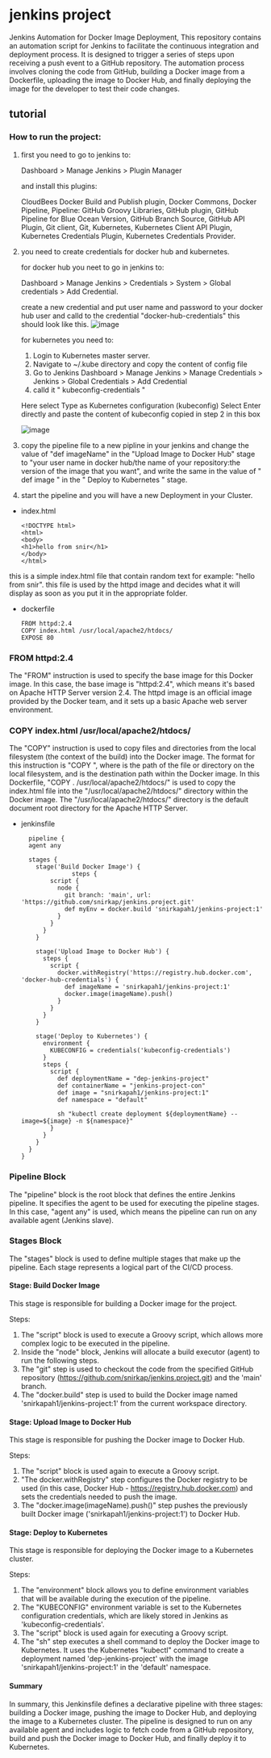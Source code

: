 # jenkins project
Jenkins Automation for Docker Image Deployment,
This repository contains an automation script for Jenkins to facilitate the continuous integration and deployment process. It is designed to trigger a series of steps upon receiving a push event to a GitHub repository. The automation process involves cloning the code from GitHub, building a Docker image from a Dockerfile, uploading the image to Docker Hub, and finally deploying the image for the developer to test their code changes.
## tutorial
### How to run the project:
1. first you need to go to jenkins to: 
    
   Dashboard > Manage Jenkins > Plugin Manager

   and install this plugins:

   CloudBees Docker Build and Publish plugin, Docker Commons, Docker Pipeline, Pipeline: GitHub Groovy Libraries, GitHub plugin, GitHub Pipeline for Blue Ocean
   Version, GitHub Branch Source, GitHub API Plugin, Git client, Git, Kubernetes, Kubernetes Client API Plugin, Kubernetes Credentials Plugin, Kubernetes 
   Credentials Provider.
   
2. you need to create credentials for docker hub and kubernetes.

   for docker hub you neet to go in jenkins to:
   
   Dashboard > Manage Jenkins > Credentials > System > Global credentials > Add Credential. 

   create a new credential and put user name and password to your docker hub user and calld to the credential "docker-hub-credentials" this should look like 
   this. 
   ![image](https://github.com/snirkap/jenkins.project/assets/120733215/2c7b237f-7d4a-4486-b0d4-0d3bae9c4b26)


   for kubernetes you need to:
   1. Login to Kubernetes master server.
   2. Navigate to ~/.kube directory and copy the content of config file
   3. Go to Jenkins Dashboard > Manage Jenkins > Manage Credentials > Jenkins > Global Credentials > Add Credential
   4. calld it " kubeconfig-credentials " 

   Here select Type as Kubernetes configuration (kubeconfig)
   Select Enter directly and paste the content of kubeconfig copied in step 2 in this box

   ![image](https://github.com/snirkap/jenkins.project/assets/120733215/94cdc179-5ac9-419b-b207-91b842f1af58)

3. copy the pipeline file to a new pipline in your jenkins and change the value of "def imageName" in the "Upload Image to Docker Hub" stage  to "your user name 
   in docker hub/the name of your repository:the version of the image that you want", and write the same in the value of " def image " in the " Deploy to 
   Kubernetes " stage.

4. start the pipeline and you will have a new Deployment in your Cluster.  


   

* index.html
  ```
  <!DOCTYPE html>
  <html>
  <body>
  <h1>hello from snir</h1>
  </body>
  </html>
this is a simple index.html file that contain random text for example: "hello from snir". this file is used by the httpd image and decides what it will display as soon as you put it in the appropriate folder.
* dockerfile
  ```
  FROM httpd:2.4
  COPY index.html /usr/local/apache2/htdocs/
  EXPOSE 80
### FROM httpd:2.4
The "FROM" instruction is used to specify the base image for this Docker image. In this case, the base image is "httpd:2.4", which means it's based on Apache HTTP Server version 2.4. The httpd image is an official image provided by the Docker team, and it sets up a basic Apache web server environment.
### COPY index.html /usr/local/apache2/htdocs/
The "COPY" instruction is used to copy files and directories from the local filesystem (the context of the build) into the Docker image. The format for this instruction is "COPY <src> <dest>", where <src> is the path of the file or directory on the local filesystem, and <dest> is the destination path within the Docker image.
In this Dockerfile, "COPY . /usr/local/apache2/htdocs/" is used to copy the index.html file into the "/usr/local/apache2/htdocs/" directory within the Docker image. The "/usr/local/apache2/htdocs/" directory is the default document root directory for the Apache HTTP Server.
* jenkinsfile
  ```
    pipeline {
    agent any
  
    stages {
      stage('Build Docker Image') {
                steps {
          script {
            node {
              git branch: 'main', url: 'https://github.com/snirkap/jenkins.project.git'
              def myEnv = docker.build 'snirkapah1/jenkins-project:1'
            }
          }
        }
      }
  
      stage('Upload Image to Docker Hub') {
        steps {
          script {
            docker.withRegistry('https://registry.hub.docker.com', 'docker-hub-credentials') {
              def imageName = 'snirkapah1/jenkins-project:1'
              docker.image(imageName).push()
            }
          }
        }
      }
  
      stage('Deploy to Kubernetes') {
        environment {
          KUBECONFIG = credentials('kubeconfig-credentials')
        }
        steps {
          script {
            def deploymentName = "dep-jenkins-project"
            def containerName = "jenkins-project-con"
            def image = "snirkapah1/jenkins-project:1"
            def namespace = "default"
  
            sh "kubectl create deployment ${deploymentName} --image=${image} -n ${namespace}"
          }
        }
      }
    }
  }
### Pipeline Block
The "pipeline" block is the root block that defines the entire Jenkins pipeline. It specifies the agent to be used for executing the pipeline stages. In this case, "agent any" is used, which means the pipeline can run on any available agent (Jenkins slave).
### Stages Block
The "stages" block is used to define multiple stages that make up the pipeline. Each stage represents a logical part of the CI/CD process.

#### Stage: Build Docker Image
This stage is responsible for building a Docker image for the project.

Steps:
1. The "script" block is used to execute a Groovy script, which allows more complex logic to be executed in the pipeline.
2. Inside the "node" block, Jenkins will allocate a build executor (agent) to run the following steps.
3. The "git" step is used to checkout the code from the specified GitHub repository (https://github.com/snirkap/jenkins.project.git) and the 'main' branch.
4. The "docker.build" step is used to build the Docker image named 'snirkapah1/jenkins-project:1' from the current workspace directory.

#### Stage: Upload Image to Docker Hub
This stage is responsible for pushing the Docker image to Docker Hub.

Steps:
1. The "script" block is used again to execute a Groovy script.
2. "The docker.withRegistry" step configures the Docker registry to be used (in this case, Docker Hub - https://registry.hub.docker.com) and sets the credentials needed to push the image.
3. The "docker.image(imageName).push()" step pushes the previously built Docker image ('snirkapah1/jenkins-project:1') to Docker Hub.

#### Stage: Deploy to Kubernetes
This stage is responsible for deploying the Docker image to a Kubernetes cluster.

Steps:
1. The "environment" block allows you to define environment variables that will be available during the execution of the pipeline.
2. The "KUBECONFIG" environment variable is set to the Kubernetes configuration credentials, which are likely stored in Jenkins as 'kubeconfig-credentials'.
3. The "script" block is used again for executing a Groovy script.
4. The "sh" step executes a shell command to deploy the Docker image to Kubernetes. It uses the Kubernetes "kubectl" command to create a deployment named 'dep-jenkins-project' with the image 'snirkapah1/jenkins-project:1' in the 'default' namespace.
#### Summary
In summary, this Jenkinsfile defines a declarative pipeline with three stages: building a Docker image, pushing the image to Docker Hub, and deploying the image to a Kubernetes cluster. The pipeline is designed to run on any available agent and includes logic to fetch code from a GitHub repository, build and push the Docker image to Docker Hub, and finally deploy it to Kubernetes.
